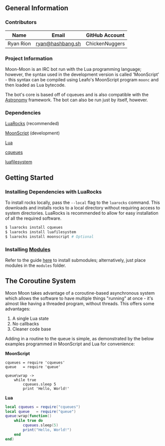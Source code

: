 ## General Information

### Contributors

| Name      | Email             | GitHub Account |
| ----------|-------------------|--------------- |
| Ryan Rion | ryan@hashbang.sh  | ChickenNuggers |

### Project Information

Moon-Moon is an IRC bot run with the Lua programming language; however,
the syntax used in the development version is called 'MoonScript' - this
syntax can be compiled using Leafo's MoonScript program `moonc` and then
loaded as Lua bytecode.

The bot's core is based off of cqueues and is also compatible with the
[Astronomy](https://github.com/ChickenNuggers/Astronomy) framework. The
bot can also be run just by itself, however.

### Dependencies

[LuaRocks](https://luarocks.org) (recommended)

[MoonScript](https://moonscript.org) (development)

[Lua](http://www.lua.org)

[cqueues](http://25thandclement.com/~william/projects/cqueues.html)

[luafilesystem](https://keplerproject.github.io/luafilesystem/)

## Getting Started

### Installing Dependencies with LuaRocks

To install rocks locally, pass the `--local` flag to the `luarocks` command.
This downloads and installs rocks to a local directory without requiring
access to system directories. LuaRocks is recommended to allow for easy
installation of all the required software.

```sh
$ luarocks install cqueues
$ luarocks install luafilesystem
$ luarocks install moonscript # Optional
```

### Installing [Modules](https://chickennuggers.github.io/Moon-Modules)

Refer to the guide [here](https://chickennuggers.github.io/Moon-Modules)
to install submodules; alternatively, just place modules in the `modules`
folder.

## The Coroutine System

Moon Moon takes advantage of a coroutine-based asynchronous system which
allows the software to have multiple things "running" at once - it's
almost like having a threaded program, without threads. This offers some
advantages:

 1. A single Lua state
 2. No callbacks
 3. Cleaner code base

Adding in a routine to the queue is simple, as demonstrated by the below
examples programmed in MoonScript and Lua for convenience:

**MoonScript**

```moonscript
cqueues = require 'cqueues'
queue   = require 'queue'

queue\wrap ->
	while true
		cqueues.sleep 5
		print 'Hello, World!'
```

**Lua**

```lua
local cqueues = require("cqueues")
local queue   = require("queue")
queue:wrap(function()
	while true do
		cqueues.sleep(5)
		print("Hello, World!")
	end
end)
```
